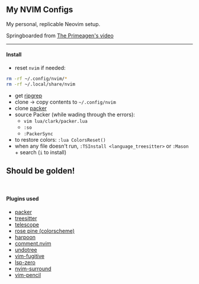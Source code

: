 ## My NVIM Configs

My personal, replicable Neovim setup. 

Springboarded from [The Primeagen's video](https://www.youtube.com/watch?v=w7i4amO_zaE&t=61s)   

---

#### Install
- reset `nvim` if needed: 
```bash
rm -rf ~/.config/nvim/*
rm -rf ~/.local/share/nvim
```
- get [ripgrep](https://github.com/BurntSushi/ripgrep)
- clone -> copy contents to `~/.config/nvim`
- clone [packer](https://github.com/wbthomason/packer.nvim)
- source Packer (while wading through the errors):
    - `vim lua/clark/packer.lua`
    - `:so`
    - `:PackerSync`
- to restore colors: `:lua ColorsReset()`
- when any file doesn't run, `:TSInstall <language_treesitter>` or `:Mason` + search (`i` to install)

Should be golden!
 
---
 
#### Plugins used
- [packer](github.com/wbthomason/packer.nvim)
- [treesitter](github.com/nvim-treesitter/nvim-treesitter)
- [telescope](github.com/nvim-telescope/telescope.nvim)
- [rose pine (colorscheme)](github.com/rose-pine/neovim)
- [harpoon](github.com/theprimeagen/harpoon)
- [comment.nvim](github.com/numToStr/Comment.nvim)
- [undotree](github.com/mbbill/undotree)
- [vim-fugitive](github.com/tpope/vim-fugitive)
- [lsp-zero](github.com/'VonHeikemen/lsp-zero.nvim')
- [nvim-surround](github.com/kylechui/nvim-surround)
- [vim-pencil](github.com/preservim/vim-pencil)
